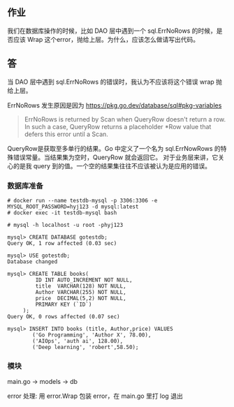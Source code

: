 作业
---
我们在数据库操作的时候，比如 DAO 层中遇到一个 sql.ErrNoRows 的时候，是否应该 Wrap 这个error，抛给上层。为什么，应该怎么做请写出代码。

答
---
当 DAO 层中遇到 sql.ErrNoRows 的错误时，我认为不应该将这个错误 wrap 抛给上层。

ErrNoRows 发生原因是因为 https://pkg.go.dev/database/sql#pkg-variables
> ErrNoRows is returned by Scan when QueryRow doesn't return a row. In such a case, QueryRow returns a placeholder *Row value that defers this error until a Scan.

QueryRow是获取至多单行的结果。Go 中定义了一个名为 sql.ErrNowRows 的特殊错误常量。当结果集为空时，QueryRow 就会返回它。
对于业务层来讲，它关心的是我 query 到的值。一个空的结果集往往不应该被认为是应用的错误。

### 数据库准备
```
# docker run --name testdb-mysql -p 3306:3306 -e MYSQL_ROOT_PASSWORD=hyj123 -d mysql:latest
# docker exec -it testdb-mysql bash

# mysql -h localhost -u root -phyj123 

mysql> CREATE DATABASE gotestdb;
Query OK, 1 row affected (0.03 sec)

mysql> USE gotestdb;
Database changed

mysql> CREATE TABLE books(
         ID INT AUTO_INCREMENT NOT NULL,
         title  VARCHAR(128) NOT NULL,
         Author VARCHAR(255) NOT NULL,
         price  DECIMAL(5,2) NOT NULL,
         PRIMARY KEY (`ID`)
     );
Query OK, 0 rows affected (0.07 sec)

mysql> INSERT INTO books (title, Author,price) VALUES
        ('Go Programming', 'Author X', 78.00),
        ('AIOps', 'auth ai', 128.00),
        ('Deep learning', 'robert',58.50);
```

### 模块
main.go -> models -> db

error 处理: 用 error.Wrap 包装 error，在 main.go 里打 log 退出
